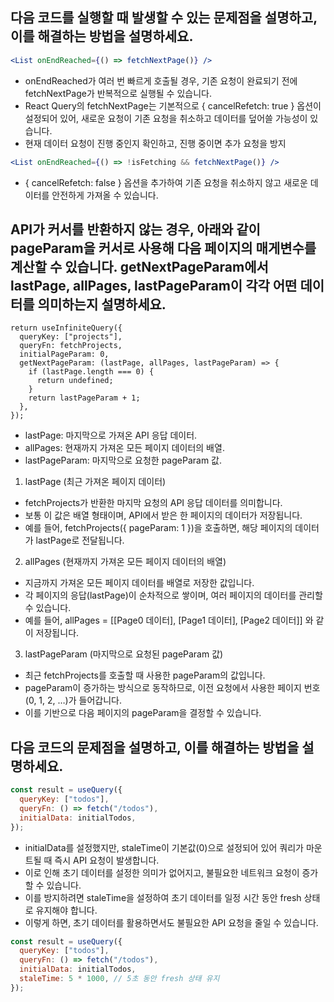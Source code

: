 ## 다음 코드를 실행할 때 발생할 수 있는 문제점을 설명하고, 이를 해결하는 방법을 설명하세요.
```jsx
<List onEndReached={() => fetchNextPage()} />
```

- onEndReached가 여러 번 빠르게 호출될 경우, 기존 요청이 완료되기 전에 fetchNextPage가 반복적으로 실행될 수 있습니다.
- React Query의 fetchNextPage는 기본적으로 { cancelRefetch: true } 옵션이 설정되어 있어, 새로운 요청이 기존 요청을 취소하고 데이터를 덮어쓸 가능성이 있습니다.
- 현재 데이터 요청이 진행 중인지 확인하고, 진행 중이면 추가 요청을 방지
```jsx
<List onEndReached={() => !isFetching && fetchNextPage()} />
```
- { cancelRefetch: false } 옵션을 추가하여 기존 요청을 취소하지 않고 새로운 데이터를 안전하게 가져올 수 있습니다.

## API가 커서를 반환하지 않는 경우, 아래와 같이 pageParam을 커서로 사용해 다음 페이지의 매게변수를 계산할 수 있습니다. getNextPageParam에서 lastPage, allPages, lastPageParam이 각각 어떤 데이터를 의미하는지 설명하세요.

```Tsx
return useInfiniteQuery({
  queryKey: ["projects"],
  queryFn: fetchProjects,
  initialPageParam: 0,
  getNextPageParam: (lastPage, allPages, lastPageParam) => {
    if (lastPage.length === 0) {
      return undefined;
    }
    return lastPageParam + 1;
  },
});
```

- lastPage: 마지막으로 가져온 API 응답 데이터.
- allPages: 현재까지 가져온 모든 페이지 데이터의 배열.
- lastPageParam: 마지막으로 요청한 pageParam 값.

1.	lastPage (최근 가져온 페이지 데이터)
  - fetchProjects가 반환한 마지막 요청의 API 응답 데이터를 의미합니다.
  - 보통 이 값은 배열 형태이며, API에서 받은 한 페이지의 데이터가 저장됩니다.
  - 예를 들어, fetchProjects({ pageParam: 1 })을 호출하면, 해당 페이지의 데이터가 lastPage로 전달됩니다.
2.	allPages (현재까지 가져온 모든 페이지 데이터의 배열)
  - 지금까지 가져온 모든 페이지 데이터를 배열로 저장한 값입니다.
  - 각 페이지의 응답(lastPage)이 순차적으로 쌓이며, 여러 페이지의 데이터를 관리할 수 있습니다.
  - 예를 들어, allPages = [[Page0 데이터], [Page1 데이터], [Page2 데이터]] 와 같이 저장됩니다.
3.	lastPageParam (마지막으로 요청된 pageParam 값)
  - 최근 fetchProjects를 호출할 때 사용한 pageParam의 값입니다.
  - pageParam이 증가하는 방식으로 동작하므로, 이전 요청에서 사용한 페이지 번호(0, 1, 2, …)가 들어갑니다.
  - 이를 기반으로 다음 페이지의 pageParam을 결정할 수 있습니다.

## 다음 코드의 문제점을 설명하고, 이를 해결하는 방법을 설명하세요.

```jsx
const result = useQuery({
  queryKey: ["todos"],
  queryFn: () => fetch("/todos"),
  initialData: initialTodos,
});
```


- initialData를 설정했지만, staleTime이 기본값(0)으로 설정되어 있어 쿼리가 마운트될 때 즉시 API 요청이 발생합니다.
- 이로 인해 초기 데이터를 설정한 의미가 없어지고, 불필요한 네트워크 요청이 증가할 수 있습니다.
- 이를 방지하려면 staleTime을 설정하여 초기 데이터를 일정 시간 동안 fresh 상태로 유지해야 합니다.
- 이렇게 하면, 초기 데이터를 활용하면서도 불필요한 API 요청을 줄일 수 있습니다.

```jsx
const result = useQuery({
  queryKey: ["todos"],
  queryFn: () => fetch("/todos"),
  initialData: initialTodos,
  staleTime: 5 * 1000, // 5초 동안 fresh 상태 유지
});
```